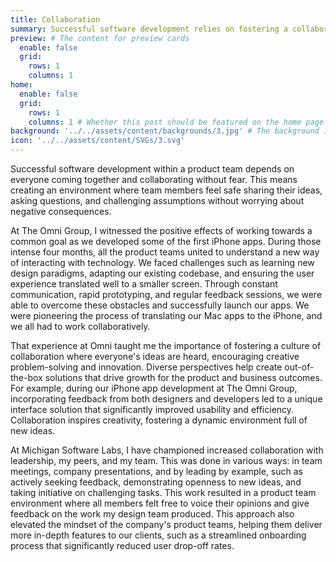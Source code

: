 ```yaml
---
title: Collaboration
summary: Successful software development relies on fostering a collaborative environment where team members feel safe sharing ideas. At The Omni Group, I saw the power of teamwork during our development of early iPhone apps, overcoming challenges through communication and rapid prototyping. This taught me the value of collaboration and diverse perspectives for creative problem-solving. At Michigan Software Labs, I championed collaboration through meetings, presentations, and leading by example, resulting in a supportive team environment and more impactful product features, such as an improved onboarding process that reduced user drop-off rates.
preview: # The content for preview cards
  enable: false
  grid:
    rows: 1
    columns: 1
home:
  enable: false
  grid:
    rows: 1
    columns: 1 # Whether this post should be featured on the home page
background: '../../assets/content/backgrounds/3.jpg' # The background image used for preview cards
icon: '../../assets/content/SVGs/3.svg'
---
```


Successful software development within a product team depends on everyone coming together and collaborating without fear. This means creating an environment where team members feel safe sharing their ideas, asking questions, and challenging assumptions without worrying about negative consequences.

At The Omni Group, I witnessed the positive effects of working towards a common goal as we developed some of the first iPhone apps. During those intense four months, all the product teams united to understand a new way of interacting with technology. We faced challenges such as learning new design paradigms, adapting our existing codebase, and ensuring the user experience translated well to a smaller screen. Through constant communication, rapid prototyping, and regular feedback sessions, we were able to overcome these obstacles and successfully launch our apps. We were pioneering the process of translating our Mac apps to the iPhone, and we all had to work collaboratively.

That experience at Omni taught me the importance of fostering a culture of collaboration where everyone's ideas are heard, encouraging creative problem-solving and innovation. Diverse perspectives help create out-of-the-box solutions that drive growth for the product and business outcomes. For example, during our iPhone app development at The Omni Group, incorporating feedback from both designers and developers led to a unique interface solution that significantly improved usability and efficiency. Collaboration inspires creativity, fostering a dynamic environment full of new ideas.

At Michigan Software Labs, I have championed increased collaboration with leadership, my peers, and my team. This was done in various ways: in team meetings, company presentations, and by leading by example, such as actively seeking feedback, demonstrating openness to new ideas, and taking initiative on challenging tasks. This work resulted in a product team environment where all members felt free to voice their opinions and give feedback on the work my design team produced. This approach also elevated the mindset of the company's product teams, helping them deliver more in-depth features to our clients, such as a streamlined onboarding process that significantly reduced user drop-off rates.
